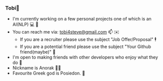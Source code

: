 ### Tobi🚀

- I'm currently working on a few personal projects one of which is an AI(NLP) 💻 🤖
- You can reach me via: tobi4steve@gmail.com 📫 ✉️
  - If you are a recruiter please use the subject "Job Offer/Proposal" 🕴️
  - If you are a potential friend please use the subject "Your Github friend(maybe)" 🙂
- I'm open to making friends with other developers who enjoy what they do 🤝
- Nickname is Anorak 🧙‍♂️
- Favourite Greek god is Posiedon. 🔱
<!--
**GuildGamer/GuildGamer** is a ✨ _special_ ✨ repository because its `README.md` (this file) appears on your GitHub profile.

Here are some ideas to get you started:

- 🔭 I’m currently working on ...
- 🌱 I’m currently learning ...
- 👯 I’m looking to collaborate on ...
- 🤔 I’m looking for help with ...
- 💬 Ask me about ...
- 📫 How to reach me: ...
- 😄 Pronouns: ...
- ⚡ Fun fact: ...
-->
